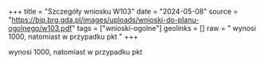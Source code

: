 +++
title = "Szczegóły wniosku W103"
date = "2024-05-08"
source = "https://bip.brg.gda.pl/images/uploads/wnioski-do-planu-ogolnego/w103.pdf"
tags = ["wnioski-ogolne"]
geolinks = []
raw = " wynosi 1000, natomiast w przypadku pkt "
+++

 wynosi 1000, natomiast w przypadku pkt 


